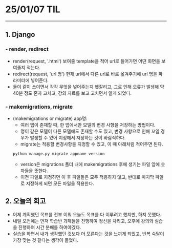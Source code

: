 # 25/01/07 TIL
----
## 1. Django
### - render, redirect
  - render(request, '.html')
    보여줄 template을 적어 url로 들어가면 어떤 화면을 보여줄지 적는다.
  - redirect(request, 'url 명')
    현재 url에서 다른 url로 바로 옮겨주기에 url 명을 파라미터에 넣어준다.
  - 둘이 같이 쓰이면서 각각 무엇을 넣어주는지 헷갈리고, 그로 인해 오류가 발생해 약 40분 정도 혼자 고치고, 강의 자료를 보고 고치면서 알게 되었다.

### - makemigrations, migrate
  - (makemigrations or migrate) app명:
    - 여러 앱이 존재할 때, 한 앱에서만 모델의 변경 사항을 저장하는 방법이다.
    - 명이 같은 모델이 다른 모델에도 존재할 수도 있고, 변경 사항으로 인해 꼬일 경우가 발생할 수 있어 지정해서 저장하는 것이 바람직하다.
    - migrate는 적용할 변경사항을 지정할 수 있고, 이 때 아래처럼 적어주면 된다. 
    ```python
    python manage.py migrate appname version
    ```
    - version은 migrations 폴더 내에 makemigrations 후에 생기는 파일 앞에 숫자들을 뜻한다.
    - 이전 파일로 지정하면 이 후 파일들은 모두 적용하지 않고, 반대로 마지막 파일로 지정하게 되면 모든 파일을 적용한다.

## 2. 오늘의 회고
  - 어제 계획했던 목표를 전부 이뤄 오늘도 목표를 다 이루려고 했지만, 하지 못했다.
  - 내일 오전에는 먼저 학습반 과제들을 진행하여 정신을 차리고, 오후에 강의와 실습을 진행하여 시간 분배를 하여야겠다.
  - 실습을 하면서 내가 생각했던 것보다 더 모른다는 것을 느끼게 되었고, 반복 숙달이 가장 맞는 것 같다는 생각이 들었다.
